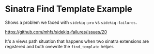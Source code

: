 Sinatra Find Template Example
=============================

Shows a problem we faced with `sidekiq-pro` vs `sidekiq-failures`.

https://github.com/mhfs/sidekiq-failures/issues/20

It's a views path situation that happens when two sinatra extensions are registered
and both ovewrite the `find_template` helper.
